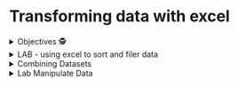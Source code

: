 # Transforming data with excel 

<details><summary>Objectives 🕵️ </summary>

Introduction / Reflection


Step four for me was all about getting data ready for analysis. I realised that datasets often have blank rows, wrong formats, or messed-up entries, and if I don’t fix these, my analysis can go completely wrong. Working through this module, I used Excel to import, clean, and prepare data, which made me understand how important it is to start with clean, organised data before doing anything else.


What I Learned


I learned how to transform data properly in Excel. I practiced sorting and filtering, changing data formats, using conditional formatting, and combining datasets, which helped me see how each step makes the dataset easier to work with. Using formulas and functions taught me how to calculate and transform data efficiently, instead of doing it all manually. Finally, working with pivot tables showed me how I can summarise, explore, and present data clearly, which gave me a better idea of how to spot trends and patterns in a dataset.
Overall, this module taught me that preparing and cleaning data isn’t just boring busy work — it’s essential for accurate analysis, and learning these Excel skills has made me feel much more confident handling real-world datasets.


</details>

<details><summary> LAB - using excel to sort and filer data </summary>

Objectives / Reflection


In this lab, I learnt the basics of sorting and filtering data in Excel. I used a sample dataset to practise organising and exploring data, which helped me see how much easier it is to analyse data when it’s structured properly.


Part 1: Download and Prepare a Sample Data Set


I opened the Bike Sales CSV file in Excel and adjusted the column widths so I could see everything properly. I also froze the top row so the headings stayed visible while I scrolled down. Doing this made me realise how small presentation changes can make large datasets much easier to work with and read.


Part 2: Sort the Data


Next, I learnt how to sort data. I selected all the data and used Custom Sort to organise it by Country and then by Sub-category in ascending order. This showed me how quickly Excel can group information and make patterns obvious. I also learned how to clear sorting and filters when I wanted to start fresh.


Part 3: Filter the Data


Then, I converted the data into a table and applied filters. Using the drop-down arrows, I could show only specific groups, like Young Adults in the Age_Group column. I realised that filtering doesn’t move the data—it just hides rows temporarily, which is really useful for focusing on the information I need.


Reflection / What I Learned


Sorting and filtering taught me how to make sense of large datasets without changing the original data. I could answer questions like how many Senior customers there were in December, which days in Germany had the highest profit, and which US state made the most sales. Overall, this lab helped me understand that cleaning, sorting, and filtering data are essential first steps before any analysis, and it made me feel more confident using Excel to explore and present data.


</details>

<details><summary> Combining Datasets </summary>

| Part of Formula | Explanation |
|-----------------|------------|
| `INDEX` | This is the formula function that pulls a value from a table. |
| `ProductSales` | This is the table we want to get the information from. |
| `1` | This is the lookup value. |
| `($A2` | This contains the country name we want to match. |
| `0` | This specifies the type of match — 0 means an exact match. |
| `MATCH` | This finds what we want to match from our ProductProfit table to get the info. |
| `*` | This joins the two lookups together. |
| `3` | This is the column in the table where we want to put the matched value. |
| `($B2` | This contains the product description we want to match. |


</details>

<details><summary>Lab Manipulate Data </summary>


In this lab I learnt how to format and adjust data in Excel which made me realise that small changes can make a big difference. 

I practiced combining columns and highlighting data which helped me understand the data faster and made it easier to see patterns. 

I also noticed how formulas can save a lot of time compared to doing things manually.


Part 1 Combine Data in an Excel Spreadsheet


I opened the Bike Sales CSV file and looked at the columns. The product description and size were separate but for the analysis I needed them together.


I added a new column and typed the formula =L2&", "&M2 to combine model, colour, and size. I dragged it down the column to apply it to every row. 


Then I copied the column and pasted values over the original column so it was real text not formulas. I deleted the helper columns I didn’t need anymore. 


Doing this taught me that formulas are powerful but you need to convert them to values when you want to keep the data. I also realised that combining data makes it so much easier to sort, filter, and analyse later, instead of trying to keep track of multiple columns.


Part 2 Conditional Data Formatting


Step 1 Numeric values


I highlighted the Revenue column with colours based on how big the numbers were: green for very high, red for medium, yellow for low. 


This made it really easy to see which sales were performing well. Sorting the sheet by Revenue after that made the patterns even more obvious. I noticed that seeing things visually really speeds up understanding and helps spot important numbers quickly.


Step 2 Above average profit


I cleared the previous formatting and highlighted all Profit values above average. I noticed that the highlighting updates automatically if numbers change which is really useful when dealing with live data. 

It made me think about how this feature would be helpful if I was presenting to a team because they would always see up-to-date information without me having to redo the formatting.

Step 3 Text values


I cleared formatting again and highlighted all the rows with Australia in the Country column. The country stood out immediately. This made me realise that even simple text formatting can help spot trends or focus on specific groups in a big dataset. I also learned to check for spaces or hidden characters because otherwise the formatting wouldn’t work correctly.

Reflection


I’ve learnt that combining data and using conditional formatting isn’t just about making the sheet look nice. It actually makes it much easier to understand the data, find patterns, and focus on important values. I also realised that dynamic formatting, like highlighting above average profits, is really useful for keeping data accurate when things change. This lab made me feel more confident using Excel to clean, prepare, and explore data before any analysis or presentation. I can see how these skills will be useful in real work situations when I need to quickly make sense of large datasets.

</details>


